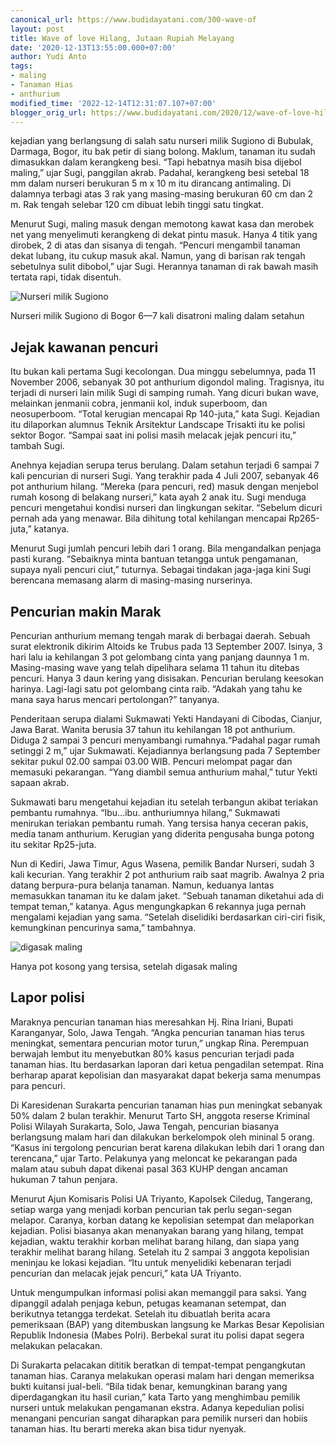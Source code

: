 ```yaml
---
canonical_url: https://www.budidayatani.com/300-wave-of
layout: post
title: Wave of love Hilang, Jutaan Rupiah Melayang
date: '2020-12-13T13:55:00.000+07:00'
author: Yudi Anto
tags:
- maling
- Tanaman Hias
- anthurium
modified_time: '2022-12-14T12:31:07.107+07:00'
blogger_orig_url: https://www.budidayatani.com/2020/12/wave-of-love-hilang-jutaan-rupiah.html
---
```


kejadian yang berlangsung di salah satu nurseri milik Sugiono di Bubulak, Darmaga, Bogor, itu bak petir di siang bolong. Maklum, tanaman itu sudah dimasukkan dalam kerangkeng besi. “Tapi hebatnya masih bisa dijebol maling,” ujar Sugi, panggilan akrab. Padahal, kerangkeng besi setebal 18 mm dalam nurseri berukuran 5 m x 10 m itu dirancang antimaling. Di dalamnya terbagi atas 3 rak yang masing-masing berukuran 60 cm dan 2 m. Rak tengah selebar 120 cm dibuat lebih tinggi satu tingkat.

 Menurut Sugi, maling masuk dengan memotong kawat kasa dan merobek net yang menyelimuti kerangkeng di dekat pintu masuk. Hanya 4 titik yang dirobek, 2 di atas dan sisanya di tengah. “Pencuri mengambil tanaman dekat lubang, itu cukup masuk akal. Namun, yang di barisan rak tengah sebetulnya sulit dibobol,” ujar Sugi. Herannya tanaman di rak bawah masih tertata rapi, tidak disentuh.

 ![Nurseri milik Sugiono](http://budidayatani.com/wp-content/uploads/2020/12/Gambar_anthurium_926x768-300x249.jpg) 

Nurseri milik Sugiono di Bogor 6—7 kali disatroni maling dalam setahun

## Jejak kawanan pencuri

 Itu bukan kali pertama Sugi kecolongan. Dua minggu sebelumnya, pada 11 November 2006, sebanyak 30 pot anthurium digondol maling. Tragisnya, itu terjadi di nurseri lain milik Sugi di samping rumah. Yang dicuri bukan wave, melainkan jenmanii cobra, jenmanii kol, induk superboom, dan neosuperboom. “Total kerugian mencapai Rp 140-juta,” kata Sugi. Kejadian itu dilaporkan alumnus Teknik Arsitektur Landscape Trisakti itu ke polisi sektor Bogor. “Sampai saat ini polisi masih melacak jejak pencuri itu,” tambah Sugi.

 Anehnya kejadian serupa terus berulang. Dalam setahun terjadi 6 sampai 7 kali pencurian di nurseri Sugi. Yang terakhir pada 4 Juli 2007, sebanyak 46 pot anthurium hilang. “Mereka (para pencuri, red) masuk dengan menjebol rumah kosong di belakang nurseri,” kata ayah 2 anak itu. Sugi menduga pencuri mengetahui kondisi nurseri dan lingkungan sekitar. “Sebelum dicuri pernah ada yang menawar. Bila dihitung total kehilangan mencapai Rp265-juta,” katanya.

 Menurut Sugi jumlah pencuri lebih dari 1 orang. Bila mengandalkan penjaga pasti kurang. “Sebaiknya minta bantuan tetangga untuk pengamanan, supaya nyali pencuri ciut,” tuturnya. Sebagai tindakan jaga-jaga kini Sugi berencana memasang alarm di masing-masing nurserinya.

 ## Pencurian makin Marak

 Pencurian anthurium memang tengah marak di berbagai daerah. Sebuah surat elektronik dikirim Altoids ke Trubus pada 13 September 2007. Isinya, 3 hari lalu ia kehilangan 3 pot gelombang cinta yang panjang daunnya 1 m. Masing-masing wave yang telah dipelihara selama 11 tahun itu ditebas pencuri. Hanya 3 daun kering yang disisakan. Pencurian berulang keesokan harinya. Lagi-lagi satu pot gelombang cinta raib. “Adakah yang tahu ke mana saya harus mencari pertolongan?” tanyanya.

 Penderitaan serupa dialami Sukmawati Yekti Handayani di Cibodas, Cianjur, Jawa Barat. Wanita berusia 37 tahun itu kehilangan 18 pot anthurium. Diduga 2 sampai 3 pencuri menyambangi rumahnya.“Padahal pagar rumah setinggi 2 m,” ujar Sukmawati. Kejadiannya berlangsung pada 7 September sekitar pukul 02.00 sampai 03.00 WIB. Pencuri melompat pagar dan memasuki pekarangan. “Yang diambil semua anthurium mahal,” tutur Yekti sapaan akrab.

 Sukmawati baru mengetahui kejadian itu setelah terbangun akibat teriakan pembantu rumahnya. “Ibu...ibu. anthuriumnya hilang,” Sukmawati menirukan teriakan pembantu rumah. Yang tersisa hanya ceceran pakis, media tanam anthurium. Kerugian yang diderita pengusaha bunga potong itu sekitar Rp25-juta.

 Nun di Kediri, Jawa Timur, Agus Wasena, pemilik Bandar Nurseri, sudah 3 kali kecurian. Yang terakhir 2 pot anthurium raib saat magrib. Awalnya 2 pria datang berpura-pura belanja tanaman. Namun, keduanya lantas memasukkan tanaman itu ke dalam jaket. “Sebuah tanaman diketahui ada di tempat teman,” katanya. Agus mengungkapkan 6 rekannya juga pernah mengalami kejadian yang sama. “Setelah diselidiki berdasarkan ciri-ciri fisik, kemungkinan pencurinya sama,” tambahnya.

 ![digasak maling](http://budidayatani.com/wp-content/uploads/2020/12/Gambar_pot_1024x642-300x188.jpg) 

Hanya pot kosong yang tersisa, setelah digasak maling

## Lapor polisi

 Maraknya pencurian tanaman hias meresahkan Hj. Rina Iriani, Bupati Karanganyar, Solo, Jawa Tengah. “Angka pencurian tanaman hias terus meningkat, sementara pencurian motor turun,” ungkap Rina. Perempuan berwajah lembut itu menyebutkan 80% kasus pencurian terjadi pada tanaman hias. Itu berdasarkan laporan dari ketua pengadilan setempat. Rina berharap aparat kepolisian dan masyarakat dapat bekerja sama menumpas para pencuri.

 Di Karesidenan Surakarta pencurian tanaman hias pun meningkat sebanyak 50% dalam 2 bulan terakhir. Menurut Tarto SH, anggota reserse Kriminal Polisi Wilayah Surakarta, Solo, Jawa Tengah, pencurian biasanya berlangsung malam hari dan dilakukan berkelompok oleh mininal 5 orang. “Kasus ini tergolong pencurian berat karena dilakukan lebih dari 1 orang dan terencana,” ujar Tarto. Pelakunya yang meloncat ke pekarangan pada malam atau subuh dapat dikenai pasal 363 KUHP dengan ancaman hukuman 7 tahun penjara.

 Menurut Ajun Komisaris Polisi UA Triyanto, Kapolsek Ciledug, Tangerang, setiap warga yang menjadi korban pencurian tak perlu segan-segan melapor. Caranya, korban datang ke kepolisian setempat dan melaporkan kejadian. Polisi biasanya akan menanyakan barang yang hilang, tempat kejadian, waktu terakhir korban melihat barang hilang, dan siapa yang terakhir melihat barang hilang. Setelah itu 2 sampai 3 anggota kepolisian meninjau ke lokasi kejadian. “Itu untuk menyelidiki kebenaran terjadi pencurian dan melacak jejak pencuri,” kata UA Triyanto.

 Untuk mengumpulkan informasi polisi akan memanggil para saksi. Yang dipanggil adalah penjaga kebun, petugas keamanan setempat, dan berikutnya tetangga terdekat. Setelah itu dibuatlah berita acara pemeriksaan (BAP) yang ditembuskan langsung ke Markas Besar Kepolisian Republik Indonesia (Mabes Polri). Berbekal surat itu polisi dapat segera melakukan pelacakan.

 Di Surakarta pelacakan dititik beratkan di tempat-tempat pengangkutan tanaman hias. Caranya melakukan operasi malam hari dengan memeriksa bukti kuitansi jual-beli. “Bila tidak benar, kemungkinan barang yang diperdagangkan itu hasil curian,” kata Tarto yang menghimbau pemilik nurseri untuk melakukan pengamanan ekstra. Adanya kepedulian polisi menangani pencurian sangat diharapkan para pemilik nurseri dan hobiis tanaman hias. Itu berarti mereka akan bisa tidur nyenyak. 

